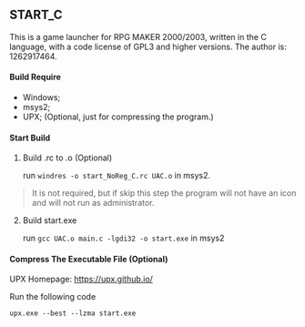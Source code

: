 ## START_C

This is a game launcher for RPG MAKER 2000/2003, written in the C language, with a code license of GPL3 and higher versions.
The author is: 1262917464.

#### Build Require

- Windows;
- msys2;
- UPX; (Optional, just for compressing the program.)

#### Start Build

1. Build .rc to .o (Optional)

	run `windres -o start_NoReg_C.rc UAC.o` in msys2.
	
> It is not required, but if skip this step the program will not have an icon and will not run as administrator.	
	
2. Build start.exe

	run `gcc UAC.o main.c -lgdi32 -o start.exe` in msys2
	
#### Compress The Executable File (Optional)

UPX Homepage: <https://upx.github.io/>

Run the following code 

`upx.exe --best --lzma start.exe`
